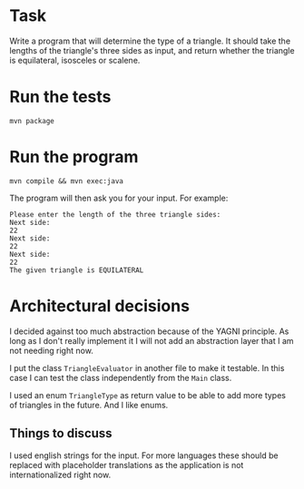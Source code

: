 # Task

Write a program that will determine the type of a triangle. It should take the lengths of the triangle's three sides as input, and return whether the triangle is equilateral, isosceles or scalene.

# Run the tests

`mvn package`

# Run the program

`mvn compile && mvn exec:java`

The program will then ask you for your input. For example:

```
Please enter the length of the three triangle sides:
Next side:
22
Next side:
22
Next side:
22
The given triangle is EQUILATERAL
```

# Architectural decisions

I decided against too much abstraction because of the YAGNI principle.
As long as I don't really implement it I will not add an abstraction layer that I am not needing right now.

I put the class `TriangleEvaluator` in another file to make it testable. In this case I can test the class independently from the `Main` class.

I used an enum `TriangleType` as return value to be able to add more types of triangles in the future. And I like enums.

## Things to discuss

I used english strings for the input. For more languages these should be replaced with placeholder translations as the application
is not internationalized right now.


